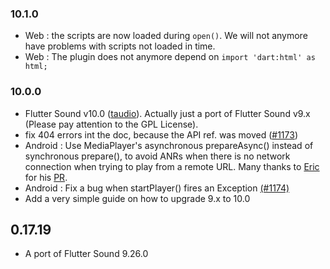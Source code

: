 ### 10.1.0

- Web : the scripts are now loaded during `open()`. We will not anymore have problems with scripts not loaded in time.
- Web : The plugin does not anymore depend on `import 'dart:html' as html;`

### 10.0.0

- Flutter Sound v10.0 ([taudio](https://taudio.canardoux.xyz/)). Actually just a port of Flutter Sound v9.x (Please pay attention to the GPL License).
- fix 404 errors int the doc, because the API ref. was moved ([#1173](https://github.com/Canardoux/flutter_sound/issues/1173))
- Android : Use  MediaPlayer's asynchronous prepareAsync() instead of synchronous prepare(), to avoid ANRs when there is no network connection when trying to play from a remote URL. Many thanks to [Eric](https://github.com/ericbomgardner) for his [PR](https://github.com/Canardoux/flutter_sound_core/pull/13).
- Android : Fix a bug when startPlayer() fires an Exception [(#1174)](https://github.com/Canardoux/flutter_sound/issues/1174)
- Add a very simple guide on how to upgrade 9.x to 10.0

## 0.17.19

- A port of Flutter Sound 9.26.0

